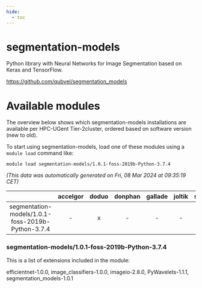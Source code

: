 ```yaml
---
hide:
  - toc
---
```


segmentation-models
===================


Python library with Neural Networks for Image Segmentation based on Keras and TensorFlow.

https://github.com/qubvel/segmentation_models
# Available modules


The overview below shows which segmentation-models installations are available per HPC-UGent Tier-2cluster, ordered based on software version (new to old).

To start using segmentation-models, load one of these modules using a `module load` command like:

```shell
module load segmentation-models/1.0.1-foss-2019b-Python-3.7.4
```

*(This data was automatically generated on Fri, 08 Mar 2024 at 09:35:19 CET)*  

| |accelgor|doduo|donphan|gallade|joltik|skitty|
| :---: | :---: | :---: | :---: | :---: | :---: | :---: |
|segmentation-models/1.0.1-foss-2019b-Python-3.7.4|-|x|-|-|-|x|


### segmentation-models/1.0.1-foss-2019b-Python-3.7.4

This is a list of extensions included in the module:

efficientnet-1.0.0, image_classifiers-1.0.0, imageio-2.8.0, PyWavelets-1.1.1, segmentation_models-1.0.1